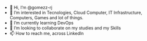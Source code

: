 - 👋 Hi, I’m @gomezz-rj
- 👀 I’m interested in Tecnologies, Cloud Computer, IT Infrastructure, Computers, Games and lot of things.
- 🌱 I’m currently learning DevOps
- 💞️ I’m looking to collaborate on my studies and my Skills
- 📫 How to reach me, across LinkedIn


<!---
gomezz-rj/gomezz-rj is a ✨ special ✨ repository because its `README.md` (this file) appears on your GitHub profile.
You can click the Preview link to take a look at your changes.
--->
